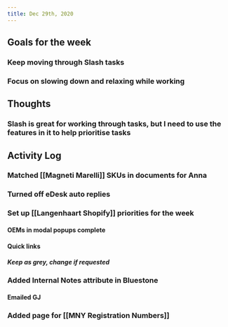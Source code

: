 ```yaml
---
title: Dec 29th, 2020
---
```


## Goals for the week
### Keep moving through Slash tasks
### Focus on slowing down and relaxing while working
## Thoughts
### Slash is great for working through tasks, but I need to use the features in it to help prioritise tasks
## Activity Log
### Matched [[Magneti Marelli]] SKUs in documents for Anna
### Turned off eDesk auto replies
### Set up [[Langenhaart Shopify]] priorities for the week
#### OEMs in modal popups complete
#### Quick links
##### Keep as grey, change if requested
### Added Internal Notes attribute in Bluestone
#### Emailed GJ
### Added page for [[MNY Registration Numbers]]
